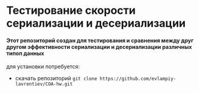 # Тестирование скорости сериализации и десериализации

#### Этот репозиторий создан для тестирования и сравнения между друг другом эффективности сериализации и десериализации различных типоп данных

для установки потребуется:
- скачать репозиторий `git clone https://github.com/evlampiy-lavrentiev/COA-hw.git`
